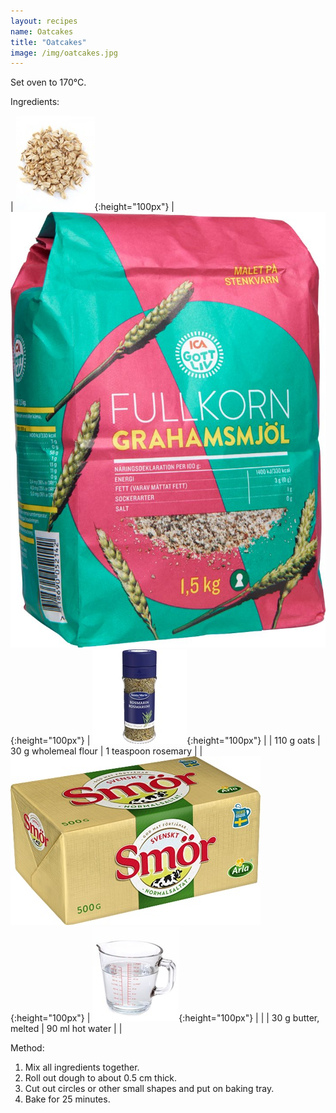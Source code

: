 ```yaml
---
layout: recipes
name: Oatcakes
title: "Oatcakes"
image: /img/oatcakes.jpg
---
```


Set oven to 170°C.

Ingredients:

| ![Oats](/img/oats.jpg){:height="100px"} | ![Wholemeal flour](/img/wholemealflour.jpg){:height="100px"} | ![Rosemary](/img/rosemary.jpg){:height="100px"} |
| 110 g oats | 30 g wholemeal flour | 1 teaspoon rosemary |
| ![Butter](/img/butter.jpg){:height="100px"} | ![Water](/img/water.jpg){:height="100px"} |  |
| 30 g butter, melted | 90 ml hot water |  |

Method:
1. Mix all ingredients together.
2. Roll out dough to about 0.5 cm thick.
3. Cut out circles or other small shapes and put on baking tray.
4. Bake for 25 minutes.